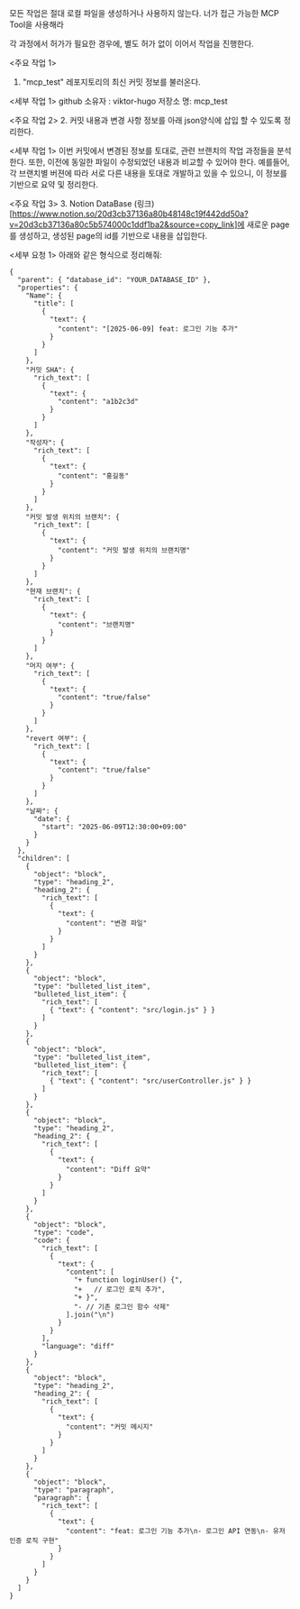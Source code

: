 모든 작업은 절대 로컬 파일을 생성하거나 사용하지 않는다.
너가 접근 가능한 MCP Tool을 사용해라

<system>
각 과정에서 허가가 필요한 경우에, 별도 허가 없이 이어서 작업을 진행한다.
</system>

<주요 작업 1>
1. "mcp_test" 레포지토리의 최신 커밋 정보를 불러온다.

<세부 작업 1>
github 소유자 : viktor-hugo
저장소 명: mcp_test

<주요 작업 2>
2. 커밋 내용과 변경 사항 정보를 아래 json양식에 삽입 할 수 있도록 정리한다.

<세부 작업 1>
이번 커밋에서 변경된 정보를 토대로, 관련 브랜치의 작업 과정들을 분석한다.
또한, 이전에 동일한 파일이 수정되었던 내용과 비교할 수 있어야 한다.
예를들어, 각 브랜치별 버젼에 따라 서로 다른 내용을 토대로 개발하고 있을 수 있으니, 이 정보를 기반으로 요약 및 정리한다.


<주요 작업 3>
3. Notion DataBase (링크)[https://www.notion.so/20d3cb37136a80b48148c19f442dd50a?v=20d3cb37136a80c5b574000c1ddf1ba2&source=copy_link]에 새로운 page를 생성하고, 생성된 page의 id를 기반으로 내용을 삽입한다.

<세부 요청 1>
아래와 같은 형식으로 정리해줘:
```notion sample
{
  "parent": { "database_id": "YOUR_DATABASE_ID" },
  "properties": {
    "Name": {
      "title": [
        {
          "text": {
            "content": "[2025-06-09] feat: 로그인 기능 추가"
          }
        }
      ]
    },
    "커밋 SHA": {
      "rich_text": [
        {
          "text": {
            "content": "a1b2c3d"
          }
        }
      ]
    },
    "작성자": {
      "rich_text": [
        {
          "text": {
            "content": "홍길동"
          }
        }
      ]
    },
    "커밋 발생 위치의 브랜치": {
      "rich_text": [
        {
          "text": {
            "content": "커밋 발생 위치의 브랜치명"
          }
        }
      ]
    },
    "현재 브랜치": {
      "rich_text": [
        {
          "text": {
            "content": "브랜치명"
          }
        }
      ]
    },
    "머지 여부": {
      "rich_text": [
        {
          "text": {
            "content": "true/false"
          }
        }
      ]
    },
    "revert 여부": {
      "rich_text": [
        {
          "text": {
            "content": "true/false"
          }
        }
      ]
    },
    "날짜": {
      "date": {
        "start": "2025-06-09T12:30:00+09:00"
      }
    }
  },
  "children": [
    {
      "object": "block",
      "type": "heading_2",
      "heading_2": {
        "rich_text": [
          {
            "text": {
              "content": "변경 파일"
            }
          }
        ]
      }
    },
    {
      "object": "block",
      "type": "bulleted_list_item",
      "bulleted_list_item": {
        "rich_text": [
          { "text": { "content": "src/login.js" } }
        ]
      }
    },
    {
      "object": "block",
      "type": "bulleted_list_item",
      "bulleted_list_item": {
        "rich_text": [
          { "text": { "content": "src/userController.js" } }
        ]
      }
    },
    {
      "object": "block",
      "type": "heading_2",
      "heading_2": {
        "rich_text": [
          {
            "text": {
              "content": "Diff 요약"
            }
          }
        ]
      }
    },
    {
      "object": "block",
      "type": "code",
      "code": {
        "rich_text": [
          {
            "text": {
              "content": [
                "+ function loginUser() {",
                "+   // 로그인 로직 추가",
                "+ }",
                "- // 기존 로그인 함수 삭제"
              ].join("\n")
            }
          }
        ],
        "language": "diff"
      }
    },
    {
      "object": "block",
      "type": "heading_2",
      "heading_2": {
        "rich_text": [
          {
            "text": {
              "content": "커밋 메시지"
            }
          }
        ]
      }
    },
    {
      "object": "block",
      "type": "paragraph",
      "paragraph": {
        "rich_text": [
          {
            "text": {
              "content": "feat: 로그인 기능 추가\n- 로그인 API 연동\n- 유저 인증 로직 구현"
            }
          }
        ]
      }
    }
  ]
}
```


